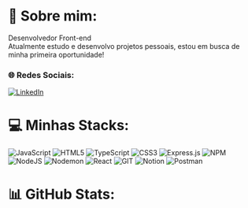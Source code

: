 <h1>💫 Sobre mim:</h1>
  Desenvolvedor Front-end <br>
  Atualmente estudo e desenvolvo projetos pessoais, estou em busca de minha primeira oportunidade!

  <h3>🌐 Redes Sociais:</h3>

  <a href="https://www.linkedin.com/in/manoel-bruno-dev">
  <img src="https://img.shields.io/badge/LinkedIn-0077B5?style=for-the-badge&logo=linkedin&logoColor=white" alt="LinkedIn"></a>

# 💻 Minhas Stacks:
![JavaScript](https://img.shields.io/badge/javascript-%23323330.svg?style=flat&logo=javascript&logoColor=%23F7DF1E) ![HTML5](https://img.shields.io/badge/html5-%23E34F26.svg?style=flat&logo=html5&logoColor=white) ![TypeScript](https://img.shields.io/badge/typescript-%23007ACC.svg?style=flat&logo=typescript&logoColor=white) ![CSS3](https://img.shields.io/badge/css3-%231572B6.svg?style=flat&logo=css3&logoColor=white)  ![Express.js](https://img.shields.io/badge/express.js-%23404d59.svg?style=flat&logo=express&logoColor=%2361DAFB) ![NPM](https://img.shields.io/badge/NPM-%23CB3837.svg?style=flat&logo=npm&logoColor=white) ![NodeJS](https://img.shields.io/badge/node.js-6DA55F?style=flat&logo=node.js&logoColor=white) ![Nodemon](https://img.shields.io/badge/NODEMON-%23323330.svg?style=flat&logo=nodemon&logoColor=%BBDEAD) ![React](https://img.shields.io/badge/react-%2320232a.svg?style=flat&logo=react&logoColor=%2361DAFB)   ![GIT](https://img.shields.io/badge/Git-fc6d26?style=flat&logo=git&logoColor=white)  ![Notion](https://img.shields.io/badge/Notion-%23000000.svg?style=flat&logo=notion&logoColor=white) ![Postman](https://img.shields.io/badge/Postman-FF6C37?style=flat&logo=postman&logoColor=white)


# 📊 GitHub Stats:

  



